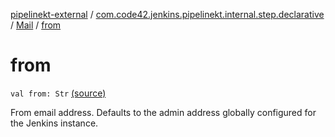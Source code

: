 [pipelinekt-external](../../index.md) / [com.code42.jenkins.pipelinekt.internal.step.declarative](../index.md) / [Mail](index.md) / [from](./from.md)

# from

`val from: Str` [(source)](https://github.com/code42/pipelinekt/tree/master/internal/src/main/kotlin/com/code42/jenkins/pipelinekt/internal/step/declarative/Mail.kt#L23)

From email address. Defaults to the admin address globally configured for the Jenkins instance.

